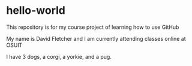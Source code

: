 # hello-world
This repository is for my course project of learning how to use GitHub

My name is David Fletcher and I am currently attending classes online at OSUIT

I have 3 dogs, a corgi, a yorkie, and a pug.
